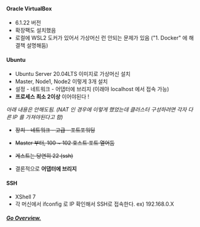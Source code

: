 #### Oracle VirtualBox
 - 6.1.22 버전
 - 확장팩도 설치했음
 - 로컬에 WSL2 도커가 있어서 가상머신 런 안되는 문제가 있음 ("1. Docker" 에 해결책 설명해둠)

#### Ubuntu
 - Ubuntu Server 20.04LTS 이미지로 가상머신 설치
 - Master, Node1, Node2 이렇게 3개 설치
 - 설정 - 네트워크 - 어댑터에 브리지 (이래야 localhost 에서 접속 가능)
 - **프로세스 최소 2이상** 이어야된다 !

*아래 내용은 안해도됨. (NAT 인 경우에 이렇게 했었는데 클러스터 구성하려면 각자 다른 IP 를 가져야된다고 함)*
 - ~~장치 - 네트워크 - 고급 - 포트포워딩~~
 - ~~Master 부터, 100 ~ 102 호스트 포트 열어둠~~
 - ~~게스트는 당연히 22 (ssh)~~

 - 결론적으로 **어댑터에 브리지**

#### SSH
 - XShell 7
 - 각 머신에서 ifconfig 로 IP 확인해서 SSH로 접속한다. ex) 192.168.0.X

##### [Go Overview.](https://github.com/es5es5/TIL/tree/main/kubernetes/2021-05-03)
